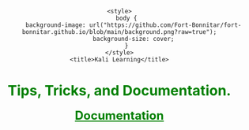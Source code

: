 <html>
<head>
	
	<style>
		body {
			background-image: url("https://github.com/Fort-Bonnitar/fort-bonnitar.github.io/blob/main/background.png?raw=true");
			background-size: cover;
		}
	</style>
	<title>Kali Learning</title>
</head>
<body style="text-align:center;">
	<script src="jquery-1.12.4.min.js"></script>
	<h1 style="color:green;">Tips, Tricks, and Documentation.</h1>
	<p id="GFG_UP" style="font-size: 19px; font-weight: bold;"></p>
	<a href="https://139-144-60-176.ip.linodeusercontent.com:3000/demos/butcher/index.html" style="color: green; font-size: 24px; font-weight: bold;">Documentation</a>
	<p id="GFG_DOWN" style="color: ; font-size: 24px; font-weight: bold;"></p>
	<script>
		var el_up = document.getElementById("GFG_UP");
		var el_down = document.getElementById("GFG_DOWN");
		el_up.innerHTML = "An easy way to find resources such as tips, tutorials, documentation, etc all in one place.";
	</script>
</body>
</html>
